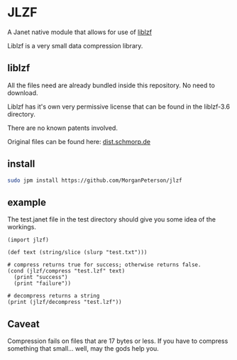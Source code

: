 # JLZF

A Janet native module that allows for use of [liblzf](http://software.schmorp.de/pkg/liblzf.html)

Liblzf is a very small data compression library.

## liblzf

All the files need are already bundled inside this repository. No need to download.

Liblzf has it's own very permissive license that can be found in the liblzf-3.6 directory.

There are no known patents involved.

Original files can be found here: [dist.schmorp.de](http://dist.schmorp.de/liblzf/)

## install
```sh
sudo jpm install https://github.com/MorganPeterson/jlzf
```

## example

The test.janet file in the test directory should give you some idea of the workings.

```janet
(import jlzf)

(def text (string/slice (slurp "test.txt")))

# compress returns true for success; otherwise returns false.
(cond (jlzf/compress "test.lzf" text)
  (print "success")
  (print "failure"))

# decompress returns a string
(print (jlzf/decompress "test.lzf"))
```

## Caveat

Compression fails on files that are 17 bytes or less. If you have to compress something that small... well, may the gods help you.
